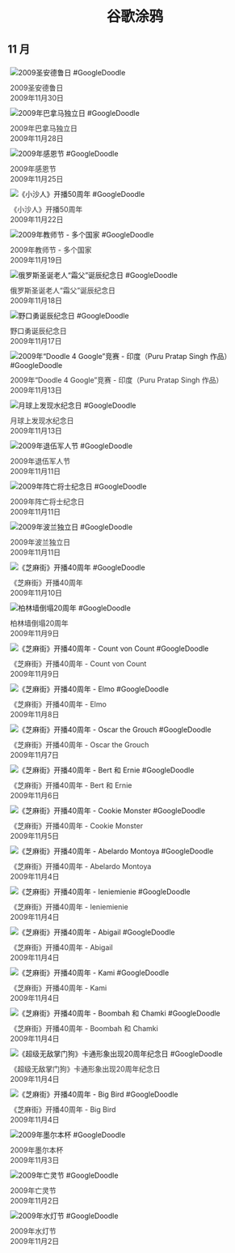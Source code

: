 
<h1 align="center"> 谷歌涂鸦 </h1>




## 11 月

<div class="image">


<img src="https://lh3.googleusercontent.com/nHyOXxEwl8ltpNIuvhNCVxJotYDQJMHSqm6bz_sByvuiKj_aDOxWH_qqfVGmz43KPncBg3_vzjItHNJRgLJtcHKxDsIE1I_oGW_GckM=s660" alt="2009圣安德鲁日 #GoogleDoodle" style="margin: 5px"/>
<div class="info" style="font-size: 14px; color:#333333; margin:5px"><div class="title">2009圣安德鲁日</div><div class="date">2009年11月30日</div></div>

<img src="//www.google.com/logos/2009/independencepa.gif" alt="2009年巴拿马独立日 #GoogleDoodle" style="margin: 5px"/>
<div class="info" style="font-size: 14px; color:#333333; margin:5px"><div class="title">2009年巴拿马独立日</div><div class="date">2009年11月28日</div></div>

<img src="https://lh3.googleusercontent.com/hZ1rdyvdtGk7tjt4XpIVPinVhpneOhzEJFrneG6ciyqUsh4FIPr1G3QkL2dePqaaLzkyn6KhG9nkoFfX-_TFTBllWUCHJbWqZpXJwgQ=s660" alt="2009年感恩节 #GoogleDoodle" style="margin: 5px"/>
<div class="info" style="font-size: 14px; color:#333333; margin:5px"><div class="title">2009年感恩节</div><div class="date">2009年11月25日</div></div>

<img src="https://lh3.googleusercontent.com/x4Jh-hDiD9UJVE1FrAguWvndBfp-DaZc7Z_me0SlDx6bzD6z6aSehHvoWN4S8hTPT1E2V-cUaslwhTz5SbNUNdzKLo4DwC41pXHTrLouQg=s660" alt="《小沙人》开播50周年 #GoogleDoodle" style="margin: 5px"/>
<div class="info" style="font-size: 14px; color:#333333; margin:5px"><div class="title">《小沙人》开播50周年</div><div class="date">2009年11月22日</div></div>

<img src="https://lh3.googleusercontent.com/CKE_aZ1iyikJf0doOrnyriWzyaAOmXENb_osbe_9VE9ftYDc-4OTdongC2aPUBGu5ZzoN448odfY8nBLoX9w2_kams_3W80x3uq3rh2Ylw=s660" alt="2009年教师节 - 多个国家 #GoogleDoodle" style="margin: 5px"/>
<div class="info" style="font-size: 14px; color:#333333; margin:5px"><div class="title">2009年教师节 - 多个国家</div><div class="date">2009年11月19日</div></div>

<img src="https://lh3.googleusercontent.com/OLoXFopt0iB6EN9200CHWzhUuX9VXkChoUgDPpMGyLvcKcLYAg20jI6pqY18Og6ydxaAvnyZ5fN3d5CgokKirw8WTe9a1mPzAnFVxyi_=s660" alt="俄罗斯圣诞老人“霜父”诞辰纪念日 #GoogleDoodle" style="margin: 5px"/>
<div class="info" style="font-size: 14px; color:#333333; margin:5px"><div class="title">俄罗斯圣诞老人“霜父”诞辰纪念日</div><div class="date">2009年11月18日</div></div>

<img src="https://lh3.googleusercontent.com/P2oNAJnr6zvffDFphZ35CT5gCTMEjH7nPdMyygM_ILxpUtUaHx-Qrab1HYLQWawXKop8DbA97r2AJS0hJ2uqm7Z4wAZVP9jwVSdbUW_fMQ=s660" alt="野口勇诞辰纪念日 #GoogleDoodle" style="margin: 5px"/>
<div class="info" style="font-size: 14px; color:#333333; margin:5px"><div class="title">野口勇诞辰纪念日</div><div class="date">2009年11月17日</div></div>

<img src="https://lh3.googleusercontent.com/c6EjlGoKAbG7D6meqkXR5Sg6X4ucDN-BZbhHyO_MkCpCuCYONdZm__kSvx78VhVbpNIl63QnX8BMXT_CUA8ccD65N5GiwhZWcne6FZRNCQ=s660" alt="2009年“Doodle 4 Google”竞赛 - 印度（Puru Pratap Singh 作品） #GoogleDoodle" style="margin: 5px"/>
<div class="info" style="font-size: 14px; color:#333333; margin:5px"><div class="title">2009年“Doodle 4 Google”竞赛 - 印度（Puru Pratap Singh 作品）</div><div class="date">2009年11月13日</div></div>

<img src="https://lh3.googleusercontent.com/ZUMt7sn_FTLfvRK-B4XHK46Zyxv4kaj4O60tVXVMAg2m8Ohj0CdfinbEUmkwzaGmUE8V0jmKXHxSOvegEk3M3urVLsEbAzzmpwj-kDs=s660" alt="月球上发现水纪念日 #GoogleDoodle" style="margin: 5px"/>
<div class="info" style="font-size: 14px; color:#333333; margin:5px"><div class="title">月球上发现水纪念日</div><div class="date">2009年11月13日</div></div>

<img src="https://lh3.googleusercontent.com/SBztSdvjoYHf-Ty_5tNWXV3Z_ZV-sUIw-EFUoKFiAHfoIoPtIG2OKJ4I9qBP1_NtY6BC9w4ehAkQvVXUuAlMV4nlT6qB6Ftv4dBVPLUl=s660" alt="2009年退伍军人节 #GoogleDoodle" style="margin: 5px"/>
<div class="info" style="font-size: 14px; color:#333333; margin:5px"><div class="title">2009年退伍军人节</div><div class="date">2009年11月11日</div></div>

<img src="https://lh3.googleusercontent.com/6mrzPoi4Rm5NX1iG_EpS5NCF-fHe3sPIJZ7Rs58LECJz46oYnNzkQRLt-npHsH9QrlSejVZJv80jd6NzNUY3MlNpPZX55YdLFqJvHbNk=s660" alt="2009年阵亡将士纪念日 #GoogleDoodle" style="margin: 5px"/>
<div class="info" style="font-size: 14px; color:#333333; margin:5px"><div class="title">2009年阵亡将士纪念日</div><div class="date">2009年11月11日</div></div>

<img src="https://lh3.googleusercontent.com/TgqBerVIFYCPWgKeqh7W8CMGM3HoyRzGRnZM1gdCjovSjRtZNbDcWUrt1S72FcglVgM2_wSvFNSD-q7k1qaVOQrS0918zSko378Il_xo=s660" alt="2009年波兰独立日 #GoogleDoodle" style="margin: 5px"/>
<div class="info" style="font-size: 14px; color:#333333; margin:5px"><div class="title">2009年波兰独立日</div><div class="date">2009年11月11日</div></div>

<img src="https://lh3.googleusercontent.com/H6tky5z2VnvTi0n53NitcVPz89ZaduEFkz2rYT-k5Sr3J2x51O1hX9p01S2d8YOQ_OeVhPM_2lS29j5Genpquf6wBQ6A9Mhvz78YnvoGVA=s660" alt="《芝麻街》开播40周年 #GoogleDoodle" style="margin: 5px"/>
<div class="info" style="font-size: 14px; color:#333333; margin:5px"><div class="title">《芝麻街》开播40周年</div><div class="date">2009年11月10日</div></div>

<img src="https://lh3.googleusercontent.com/mB0DqntwEAleQFR_EGlsSEoaXfuncIIW8h8dt-UWnS41UnP4T-NjijwJLIK4gMYnBzRUDlqLHohD6WVMicohzrFnYGFDG7pQP76362g=s660" alt="柏林墙倒塌20周年 #GoogleDoodle" style="margin: 5px"/>
<div class="info" style="font-size: 14px; color:#333333; margin:5px"><div class="title">柏林墙倒塌20周年</div><div class="date">2009年11月9日</div></div>

<img src="https://lh3.googleusercontent.com/nkKIVVguOUfJl9EplRy6AMwn9BIs1lR4kopzST96SMxK8QMkN1NSFneyw69Rlu7Ed56jJ0FiesyqwmU2H0hvtu8IrdGurn-N5cmHH2s=s660" alt="《芝麻街》开播40周年 - Count von Count #GoogleDoodle" style="margin: 5px"/>
<div class="info" style="font-size: 14px; color:#333333; margin:5px"><div class="title">《芝麻街》开播40周年 - Count von Count</div><div class="date">2009年11月9日</div></div>

<img src="https://lh3.googleusercontent.com/EO4aInai1GywdjX6PeYqGXQAEKru2gm5t6xXXyE01vty3aIc-qgNRJO1VefhXczcHKSay0xkhXjVNKK9PyUfkwJOJGmRSTB4Gfnb9SIs=s660" alt="《芝麻街》开播40周年 - Elmo #GoogleDoodle" style="margin: 5px"/>
<div class="info" style="font-size: 14px; color:#333333; margin:5px"><div class="title">《芝麻街》开播40周年 - Elmo</div><div class="date">2009年11月8日</div></div>

<img src="https://lh3.googleusercontent.com/1L1l-vGGDs2j74402aKk6ajl7QvAjxhnv6MWqCKs8Y3hXAi9kobndXGapCIlPWh3c78AqxKfVesxeKwAVSb4c4ZdYFu2J8Vg_drc8O1G=s660" alt="《芝麻街》开播40周年 - Oscar the Grouch #GoogleDoodle" style="margin: 5px"/>
<div class="info" style="font-size: 14px; color:#333333; margin:5px"><div class="title">《芝麻街》开播40周年 - Oscar the Grouch</div><div class="date">2009年11月7日</div></div>

<img src="https://lh3.googleusercontent.com/PW26JeStr-1TjJliupYfkYatWIr39qakC7W9fJJ4iL28uAM2TSBvrIwqapSd2uGfcT4UzxAoN4YV0326dclEG0MJbc74UYYGKh5HmfY=s660" alt="《芝麻街》开播40周年 - Bert 和 Ernie #GoogleDoodle" style="margin: 5px"/>
<div class="info" style="font-size: 14px; color:#333333; margin:5px"><div class="title">《芝麻街》开播40周年 - Bert 和 Ernie</div><div class="date">2009年11月6日</div></div>

<img src="https://lh3.googleusercontent.com/H_GCPa7oe4La0Iw6DH1j__lbYSX_1u-so0t8qzy9OTWNKMd-INlcTgfahdKMaMhhK5G4ksBmI7LReNEEQo8sJMV34VExtIdcG2qRy5Y=s660" alt="《芝麻街》开播40周年 - Cookie Monster #GoogleDoodle" style="margin: 5px"/>
<div class="info" style="font-size: 14px; color:#333333; margin:5px"><div class="title">《芝麻街》开播40周年 - Cookie Monster</div><div class="date">2009年11月5日</div></div>

<img src="https://lh3.googleusercontent.com/KPnC_xAEhvmAj1tjFU4GTqnFymRacZBZIvHIY7iXBZAAnojO1gONM6YC-cTBRY-Oa7rbThQsdGuk5jMHtjYROXytJBBPszTpir4M88B-yA=s660" alt="《芝麻街》开播40周年 - Abelardo Montoya #GoogleDoodle" style="margin: 5px"/>
<div class="info" style="font-size: 14px; color:#333333; margin:5px"><div class="title">《芝麻街》开播40周年 - Abelardo Montoya</div><div class="date">2009年11月4日</div></div>

<img src="https://lh3.googleusercontent.com/dtD9VqCpH0BApvFYNZ-dM4Kh4Y3bwpuv0dD-K2P9YoIPVt4OMXdRfzSLOrxNxb28p-uArY4BB9YpFNqu-Yso6mZxV86TiAI5Csu2HSmIPw=s660" alt="《芝麻街》开播40周年 - Ieniemienie #GoogleDoodle" style="margin: 5px"/>
<div class="info" style="font-size: 14px; color:#333333; margin:5px"><div class="title">《芝麻街》开播40周年 - Ieniemienie</div><div class="date">2009年11月4日</div></div>

<img src="https://lh3.googleusercontent.com/0KAfIilFsSygvgnST7862YQy46uas-7On7wofZr5VxHDKRH3Ww9wrPBnFosyAVWRhZqo-ROK1Oqa35ldXhRui1Upv2jldeU11szuLuNZuQ=s660" alt="《芝麻街》开播40周年 - Abigail #GoogleDoodle" style="margin: 5px"/>
<div class="info" style="font-size: 14px; color:#333333; margin:5px"><div class="title">《芝麻街》开播40周年 - Abigail</div><div class="date">2009年11月4日</div></div>

<img src="https://lh3.googleusercontent.com/RZL9uLaFL2_q-cCFH_xdyMlNOdsMlAWzDYK0jKPS1HyidF3AQQZUnT3BnLjEVTKIM3ZwF9-dYj-gSz7ZdTw9C-RB-6V-eM2a54_0XPzP=s660" alt="《芝麻街》开播40周年 - Kami #GoogleDoodle" style="margin: 5px"/>
<div class="info" style="font-size: 14px; color:#333333; margin:5px"><div class="title">《芝麻街》开播40周年 - Kami</div><div class="date">2009年11月4日</div></div>

<img src="https://lh3.googleusercontent.com/c1Y1UGty2ihRyABJdTeGzYfakgWbO-cLI0T8DSIcpaqHzLkwyr0I4hnn4bgVTEAkUr-ITom9sjHCvqjpnFn15OspPeiCoE5GYyYS4V0=s660" alt="《芝麻街》开播40周年 - Boombah 和 Chamki #GoogleDoodle" style="margin: 5px"/>
<div class="info" style="font-size: 14px; color:#333333; margin:5px"><div class="title">《芝麻街》开播40周年 - Boombah 和 Chamki</div><div class="date">2009年11月4日</div></div>

<img src="https://lh3.googleusercontent.com/L9JObE1wpl6gUisDBRWrJNBpGgnWmhO-aEdUvLQdrwOLcBaYbgVWgktEeSIQAGPJjv4UC_7yriVRZZg-AXEvRU_XAfX9L1uGEJVov44Y=s660" alt="《超级无敌掌门狗》卡通形象出现20周年纪念日 #GoogleDoodle" style="margin: 5px"/>
<div class="info" style="font-size: 14px; color:#333333; margin:5px"><div class="title">《超级无敌掌门狗》卡通形象出现20周年纪念日</div><div class="date">2009年11月4日</div></div>

<img src="https://lh3.googleusercontent.com/H-igO5xS7JrPg8UUz5n1RL68EtTbSw2Jf6HkNXXfO9R0uJM6WSlhNjZ9ozPc9tFruRa_vA81Ys5Xm_KU0ojuCeZumK_tB9sD20X58wEK=s660" alt="《芝麻街》开播40周年 - Big Bird #GoogleDoodle" style="margin: 5px"/>
<div class="info" style="font-size: 14px; color:#333333; margin:5px"><div class="title">《芝麻街》开播40周年 - Big Bird</div><div class="date">2009年11月4日</div></div>

<img src="https://lh3.googleusercontent.com/9ltI42sJq8jnV5ZgudzZaLaakDzlX5AvYv2Chr1Iteq0IQodAb_S_Pf3rUmXHPi2LKrhTu73-d_OSc9SqfIeVddEZJSuJVbd9ct2iw6y=s660" alt="2009年墨尔本杯 #GoogleDoodle" style="margin: 5px"/>
<div class="info" style="font-size: 14px; color:#333333; margin:5px"><div class="title">2009年墨尔本杯</div><div class="date">2009年11月3日</div></div>

<img src="https://lh3.googleusercontent.com/Rb5Dbw2oszpN6Fj8uxlHuXKdBSDIhCJi9URYZecC44GKqQrRGt3iVLNr4OCYa5fAungRYxq11rj_ebvnylgSq_QqLuC9k3UCmNQNZLE=s660" alt="2009年亡灵节 #GoogleDoodle" style="margin: 5px"/>
<div class="info" style="font-size: 14px; color:#333333; margin:5px"><div class="title">2009年亡灵节</div><div class="date">2009年11月2日</div></div>

<img src="https://lh3.googleusercontent.com/T-oMTyAIcBzzOwl2y5CS52KI6KYdp1D-YROZTpVETiPW5mJ31R5mH8FPX09Qb9wroTTGmogLF4k17tCAkBddRuqtFTBKqUbVzel9mcle=s660" alt="2009年水灯节 #GoogleDoodle" style="margin: 5px"/>
<div class="info" style="font-size: 14px; color:#333333; margin:5px"><div class="title">2009年水灯节</div><div class="date">2009年11月2日</div></div>

</div>








